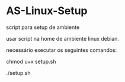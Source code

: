 # AS-Linux-Setup
script para setup de ambiente

usar script na home de ambiente linux debian.

necessário executar os seguintes comandos:

chmod u+x setup.sh

./setup.sh
